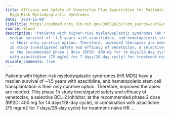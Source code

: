 ```yaml
---
title: Efficacy and Safety of Venetoclax Plus Azacitidine for Patients With Treatment-Naive
  High-Risk Myelodysplastic Syndromes
date: '2024-12-09'
linkTitle: https://pubmed.ncbi.nlm.nih.gov/39652823/?utm_source=curl&utm_medium=rss&utm_campaign=journals&utm_content=7603509&fc=None&ff=20241209184147&v=2.18.0.post9+e462414
source: Blood
description: 'Patients with higher-risk myelodysplastic syndromes (HR MDS) have a
  median survival of ~1.5 years with azacitidine, and hematopoietic stem cell transplantation
  is their only curative option. Therefore, improved therapies are needed. This phase
  1b study investigated safety and efficacy of venetoclax, a selective BCL-2 inhibitor,
  at the recommended phase 2 dose (RP2D: 400 mg for 14 days/28-day cycle), in combination
  with azacitidine (75 mg/m2 for 7 days/28-day cycle) for treatment-naive HR ...'
disable_comments: true
---
```

Patients with higher-risk myelodysplastic syndromes (HR MDS) have a median survival of ~1.5 years with azacitidine, and hematopoietic stem cell transplantation is their only curative option. Therefore, improved therapies are needed. This phase 1b study investigated safety and efficacy of venetoclax, a selective BCL-2 inhibitor, at the recommended phase 2 dose (RP2D: 400 mg for 14 days/28-day cycle), in combination with azacitidine (75 mg/m2 for 7 days/28-day cycle) for treatment-naive HR ...